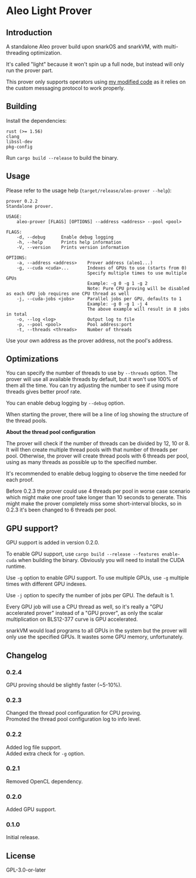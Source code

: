 # Aleo Light Prover

## Introduction

A standalone Aleo prover build upon snarkOS and snarkVM, with multi-threading optimization.

It's called "light" because it won't spin up a full node, but instead will only run the prover part.

This prover only supports operators using [my modified code](https://github.com/HarukaMa/snarkOS) as it relies on the custom messaging protocol to work properly.

## Building

Install the dependencies:

```
rust (>= 1.56)
clang
libssl-dev
pkg-config
```

Run `cargo build --release` to build the binary.

## Usage

Please refer to the usage help (`target/release/aleo-prover --help`):

```
prover 0.2.2
Standalone prover.

USAGE:
    aleo-prover [FLAGS] [OPTIONS] --address <address> --pool <pool>

FLAGS:
    -d, --debug      Enable debug logging
    -h, --help       Prints help information
    -V, --version    Prints version information

OPTIONS:
    -a, --address <address>    Prover address (aleo1...)
    -g, --cuda <cuda>...       Indexes of GPUs to use (starts from 0)
                               Specify multiple times to use multiple GPUs
                               Example: -g 0 -g 1 -g 2
                               Note: Pure CPU proving will be disabled as each GPU job requires one CPU thread as well
    -j, --cuda-jobs <jobs>     Parallel jobs per GPU, defaults to 1
                               Example: -g 0 -g 1 -j 4
                               The above example will result in 8 jobs in total
    -o, --log <log>            Output log to file
    -p, --pool <pool>          Pool address:port
    -t, --threads <threads>    Number of threads
```

Use your own address as the prover address, not the pool's address.

## Optimizations

You can specify the number of threads to use by `--threads` option. The prover will use all available threads by default, but it won't use 100% of them all the time. You can try adjusting the number to see if using more threads gives better proof rate.

You can enable debug logging by `--debug` option. 

When starting the prover, there will be a line of log showing the structure of the thread pools.

**About the thread pool configuration**

The prover will check if the number of threads can be divided by 12, 10 or 8. It will then create multiple thread pools with that number of threads per pool. Otherwise, the prover will create thread pools with 6 threads per pool, using as many threads as possible up to the specified number.

It's recommended to enable debug logging to observe the time needed for each proof.

Before 0.2.3 the prover could use 4 threads per pool in worse case scenario which might make one proof take longer than 10 seconds to generate. This might make the prover completely miss some short-interval blocks, so in 0.2.3 it's been changed to 6 threads per pool. 

## GPU support?

GPU support is added in version 0.2.0.

To enable GPU support, use `cargo build --release --features enable-cuda` when building the binary. Obviously you will need to install the CUDA runtime.

Use `-g` option to enable GPU support. To use multiple GPUs, use `-g` multiple times with different GPU indexes.

Use `-j` option to specify the number of jobs per GPU. The default is 1.

Every GPU job will use a CPU thread as well, so it's really a "GPU accelerated prover" instead of a "GPU prover", as only the scalar multiplication on BLS12-377 curve is GPU accelerated.

snarkVM would load programs to all GPUs in the system but the prover will only use the specified GPUs. It wastes some GPU memory, unfortunately.

## Changelog

### 0.2.4
GPU proving should be slightly faster (~5-10%).

### 0.2.3
Changed the thread pool configuration for CPU proving.  
Promoted the thread pool configuration log to info level.

### 0.2.2
Added log file support.  
Added extra check for `-g` option.

### 0.2.1
Removed OpenCL dependency.

### 0.2.0
Added GPU support.

### 0.1.0
Initial release.

## License

GPL-3.0-or-later